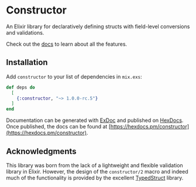 # Constructor

An Elixir  library for declaratively defining structs with field-level conversions
and validations.

Check out the [docs](https://hexdocs.pm/constructor) to learn about all the
features.

## Installation

Add `constructor` to your list of dependencies in `mix.exs`:

```elixir
def deps do
  [
    {:constructor, "~> 1.0.0-rc.5"}
  ]
end
```

Documentation can be generated with [ExDoc](https://github.com/elixir-lang/ex_doc)
and published on [HexDocs](https://hexdocs.pm). Once published, the docs can
be found at [https://hexdocs.pm/constructor](https://hexdocs.pm/constructor).

## Acknowledgments
This library was born from the lack of a lightweight and flexible validation library in Elixir.
However, the design of the `constructor/2` macro and indeed much of the functionality
is provided by the excellent [TypedStruct](https://github.com/ejpcmac/typed_struct) library.

